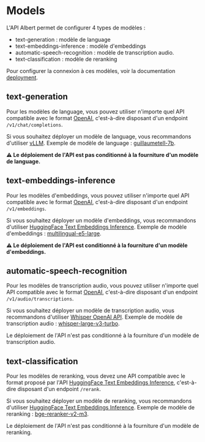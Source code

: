 # Models

L'API Albert permet de configurer 4 types de modèles :

- text-generation : modèle de language
- text-embeddings-inference : modèle d'embeddings
- automatic-speech-recognition : modèle de transcription audio.
- text-classification : modèle de reranking

Pour configurer la connexion à ces modèles, voir la documentation [deployment](../deployment.md).

## text-generation

Pour les modèles de language, vous pouvez utiliser n'importe quel API compatible avec le format [OpenAI](https://platform.openai.com/docs/api-reference/chat/create), c'est-à-dire disposant d'un endpoint `/v1/chat/completions`.

Si vous souhaitez déployer un modèle de language, vous recommandons d'utiliser [vLLM](https://github.com/vllm-project/vllm). Exemple de modèle de language : [guillaumetell-7b](https://huggingface.co/AgentPublic/guillaumetell-7b).

**⚠️ Le déploiement de l'API est pas conditionné à la fourniture d'un modèle de language.**

## text-embeddings-inference

Pour les modèles d'embeddings, vous pouvez utiliser n'importe quel API compatible avec le format [OpenAI](https://platform.openai.com/docs/api-reference/embeddings), c'est-à-dire disposant d'un endpoint `/v1/embeddings`.

Si vous souhaitez déployer un modèle d'embeddings, vous recommandons d'utiliser [HuggingFace Text Embeddings Inference](https://github.com/huggingface/text-embeddings-inference). Exemple de modèle d'embeddings : [multilingual-e5-large](https://huggingface.co/intfloat/multilingual-e5-large).

**⚠️ Le déploiement de l'API est conditionné à la fourniture d'un modèle d'embeddings.**

## automatic-speech-recognition

Pour les modèles de transcription audio, vous pouvez utiliser n'importe quel API compatible avec le format [OpenAI](https://platform.openai.com/docs/api-reference/audio/create-transcription), c'est-à-dire disposant d'un endpoint `/v1/audio/transcriptions`.

Si vous souhaitez déployer un modèle de transcription audio, vous recommandons d'utiliser [Whisper OpenAI API](https://github.com/etalab-ia/whisper-openai-api). Exemple de modèle de transcription audio : [whisper-large-v3-turbo](https://huggingface.co/openai/whisper-large-v3-turbo).

Le déploiement de l'API n'est pas conditionné à la fourniture d'un modèle de transcription audio.

## text-classification

Pour les modèles de reranking, vous devez une API compatible avec le format proposé par l'API [HuggingFace Text Embeddings Inference](https://huggingface.github.io/text-embeddings-inference/), c'est-à-dire disposant d'un endpoint `/rerank`.

Si vous souhaitez déployer un modèle de reranking, vous recommandons d'utiliser [HuggingFace Text Embeddings Inference](https://github.com/huggingface/text-embeddings-inference). Exemple de modèle de reranking : [bge-reranker-v2-m3](https://huggingface.co/BAAI/bge-reranker-v2-m3).

Le déploiement de l'API n'est pas conditionné à la fourniture d'un modèle de reranking.
